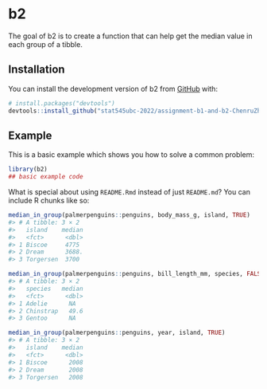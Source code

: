 
<!-- README.md is generated from README.Rmd. Please edit that file -->

# b2

<!-- badges: start -->
<!-- badges: end -->

The goal of b2 is to create a function that can help get the median
value in each group of a tibble.

## Installation

You can install the development version of b2 from
[GitHub](https://github.com/) with:

``` r
# install.packages("devtools")
devtools::install_github("stat545ubc-2022/assignment-b1-and-b2-ChenruZhao/b2")
```

## Example

This is a basic example which shows you how to solve a common problem:

``` r
library(b2)
## basic example code
```

What is special about using `README.Rmd` instead of just `README.md`?
You can include R chunks like so:

``` r
median_in_group(palmerpenguins::penguins, body_mass_g, island, TRUE)
#> # A tibble: 3 × 2
#>   island    median
#>   <fct>      <dbl>
#> 1 Biscoe     4775 
#> 2 Dream      3688.
#> 3 Torgersen  3700

median_in_group(palmerpenguins::penguins, bill_length_mm, species, FALSE)
#> # A tibble: 3 × 2
#>   species   median
#>   <fct>      <dbl>
#> 1 Adelie      NA  
#> 2 Chinstrap   49.6
#> 3 Gentoo      NA

median_in_group(palmerpenguins::penguins, year, island, TRUE)
#> # A tibble: 3 × 2
#>   island    median
#>   <fct>      <dbl>
#> 1 Biscoe      2008
#> 2 Dream       2008
#> 3 Torgersen   2008
```
